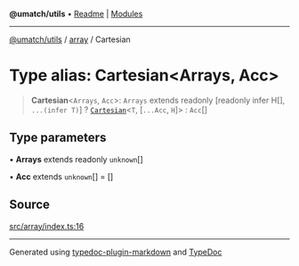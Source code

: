 **@umatch/utils** • [Readme](../../index.md) \| [Modules](../../modules.md)

***

[@umatch/utils](../../modules.md) / [array](../index.md) / Cartesian

# Type alias: Cartesian\<Arrays, Acc\>

> **Cartesian**\<`Arrays`, `Acc`\>: `Arrays` extends readonly [readonly infer H[], `...(infer T)`] ? [`Cartesian`](Cartesian.md)\<`T`, [`...Acc`, `H`]\> : `Acc`[]

## Type parameters

• **Arrays** extends readonly `unknown`[]

• **Acc** extends `unknown`[] = []

## Source

[src/array/index.ts:16](https://github.com/umatch-oficial/utils/blob/6b2757d/src/array/index.ts#L16)

***

Generated using [typedoc-plugin-markdown](https://www.npmjs.com/package/typedoc-plugin-markdown) and [TypeDoc](https://typedoc.org/)
